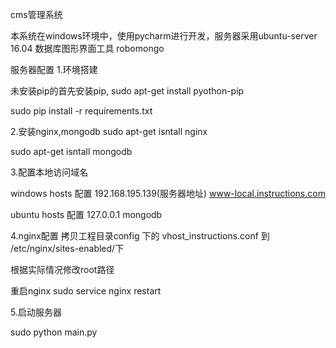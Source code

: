 cms管理系统

本系统在windows环境中，使用pycharm进行开发，服务器采用ubuntu-server 16.04
数据库图形界面工具 robomongo

服务器配置
1.环境搭建

  未安装pip的首先安装pip,
  sudo apt-get install pyothon-pip

  sudo pip install -r requirements.txt

2.安装nginx,mongodb
  sudo apt-get isntall nginx
  
  sudo apt-get isntall mongodb

3.配置本地访问域名

  windows hosts 配置 192.168.195.139(服务器地址)       www-local.instructions.com
  
  ubuntu hosts  配置  127.0.0.1    mongodb

4.nginx配置
   拷贝工程目录config 下的 vhost_instructions.conf 到 /etc/nginx/sites-enabled/下
   
   根据实际情况修改root路径
   
   重启nginx        sudo service nginx restart


5.启动服务器

  sudo python main.py



